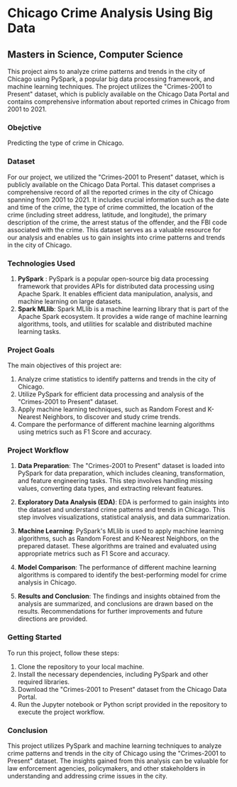 # Chicago Crime Analysis Using Big Data
## Masters in Science, Computer Science

This project aims to analyze crime patterns and trends in the city of Chicago using PySpark, a popular big data processing framework, and machine learning techniques. The project utilizes the "Crimes-2001 to Present" dataset, which is publicly available on the Chicago Data Portal and contains comprehensive information about reported crimes in Chicago from 2001 to 2021.

### Obejctive 
Predicting the type of crime in Chicago.

### Dataset
For our project, we utilized the "Crimes-2001 to Present" dataset, which is publicly available on the Chicago Data Portal. This dataset comprises a comprehensive record of all the reported crimes in the city of Chicago spanning from 2001 to 2021. It includes crucial information such as the date and time of the crime, the type of crime committed, the location of the crime (including street address, latitude, and longitude), the primary description of the crime, the arrest status of the offender, and the FBI code associated with the crime. This dataset serves as a valuable resource for our analysis and enables us to gain insights into crime patterns and trends in the city of Chicago.

### Technologies Used
1. **PySpark** : PySpark is a popular open-source big data processing framework that provides APIs for distributed data processing using Apache Spark. It enables efficient data manipulation, analysis, and machine learning on large datasets.    
1. **Spark MLlib**: Spark MLlib is a machine learning library that is part of the Apache Spark ecosystem. It provides a wide range of machine learning algorithms, tools, and utilities for scalable and distributed machine learning tasks.    

### Project Goals
The main objectives of this project are:  

1. Analyze crime statistics to identify patterns and trends in the city of Chicago.     
1. Utilize PySpark for efficient data processing and analysis of the "Crimes-2001 to Present" dataset.    
1. Apply machine learning techniques, such as Random Forest and K-Nearest Neighbors, to discover and study crime trends.      
1. Compare the performance of different machine learning algorithms using metrics such as F1 Score and accuracy.      

### Project Workflow
1. **Data Preparation**: The "Crimes-2001 to Present" dataset is loaded into PySpark for data preparation, which includes cleaning, transformation, and feature engineering tasks. This step involves handling missing values, converting data types, and extracting relevant features.    
 
1. **Exploratory Data Analysis (EDA)**: EDA is performed to gain insights into the dataset and understand crime patterns and trends in Chicago. This step involves visualizations, statistical analysis, and data summarization.      

1. **Machine Learning**: PySpark's MLlib is used to apply machine learning algorithms, such as Random Forest and K-Nearest Neighbors, on the prepared dataset. These algorithms are trained and evaluated using appropriate metrics such as F1 Score and accuracy.    
 
1. **Model Comparison**: The performance of different machine learning algorithms is compared to identify the best-performing model for crime analysis in Chicago.    

1. **Results and Conclusion**: The findings and insights obtained from the analysis are summarized, and conclusions are drawn based on the results. Recommendations for further improvements and future directions are provided.    

### Getting Started
To run this project, follow these steps:

1. Clone the repository to your local machine.    
1. Install the necessary dependencies, including PySpark and other required libraries.      
1. Download the "Crimes-2001 to Present" dataset from the Chicago Data Portal.      
1. Run the Jupyter notebook or Python script provided in the repository to execute the project workflow.      

### Conclusion
This project utilizes PySpark and machine learning techniques to analyze crime patterns and trends in the city of Chicago using the "Crimes-2001 to Present" dataset. The insights gained from this analysis can be valuable for law enforcement agencies, policymakers, and other stakeholders in understanding and addressing crime issues in the city.
